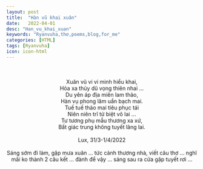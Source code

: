 ```yaml
---
layout: post
title:  "Hàn vũ khai xuân"
date:   2022-04-01
desc: "Han_vu_khai_xuan"
keywords: "Ryanvuha,thơ,poems,blog,for_me"
categories: [HTML]
tags: [Ryanvuha]
icon: icon-html
---
```


<center>
  
   <br/> <br/>
Xuân vũ vi vi minh hiểu khai, <br/>
Hỏa xa thủy dũ vọng thiên nhai ... <br/>
Du yên áp địa miên lam thảo, <br/>
Hàn vụ phong lâm uẩn bạch mai. <br/>
Tuế tuế thảo mai tiêu phục tái <br/>
Niên niên trĩ tử biệt vô lai ... <br/>
Tư tương phụ mẫu thương xa xứ, <br/>
Bất giác trung không tuyết lãng lai. <br/> <br/>
Lux, 31/3-1/4/2022 <br/> <br/>
Sáng sớm đi làm, gặp mưa xuân ... tức cảnh thương nhà, viết câu thơ ... nghĩ mãi ko thành 2 câu kết ... đành để vậy ... sáng sau ra cửa gặp tuyết rơi ... <br/>
</center>
